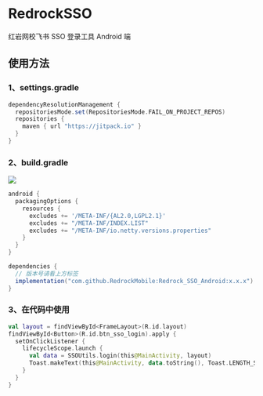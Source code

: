 # RedrockSSO
 红岩网校飞书 SSO 登录工具 Android 端
 
## 使用方法
### 1、settings.gradle
```groovy
dependencyResolutionManagement {
  repositoriesMode.set(RepositoriesMode.FAIL_ON_PROJECT_REPOS)
  repositories {
    maven { url "https://jitpack.io" }
  }
}
```

### 2、build.gradle
[![](https://jitpack.io/v/RedrockMobile/Redrock_SSO_Android.svg)](https://jitpack.io/#RedrockMobile/Redrock_SSO_Android)
```groovy
android {
  packagingOptions {
    resources {
      excludes += '/META-INF/{AL2.0,LGPL2.1}'
      excludes += "/META-INF/INDEX.LIST"
      excludes += "/META-INF/io.netty.versions.properties"
    }
  }
}

dependencies {
  // 版本号请看上方标签
  implementation("com.github.RedrockMobile:Redrock_SSO_Android:x.x.x")
}
```

### 3、在代码中使用
```kotlin
val layout = findViewById<FrameLayout>(R.id.layout)
findViewById<Button>(R.id.btn_sso_login).apply {
  setOnClickListener {
    lifecycleScope.launch {
      val data = SSOUtils.login(this@MainActivity, layout)
      Toast.makeText(this@MainActivity, data.toString(), Toast.LENGTH_SHORT).show()
    }
  }
}
```
